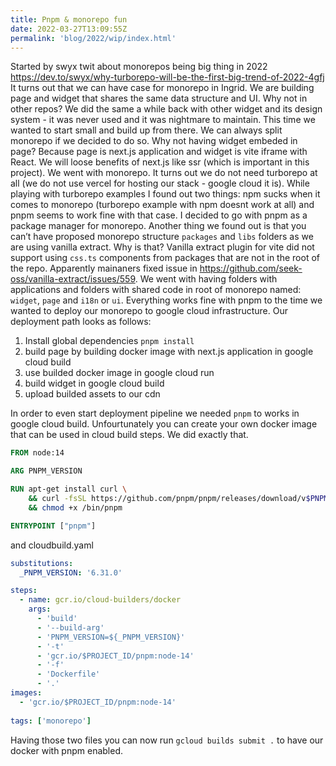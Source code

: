 ```yaml
---
title: Pnpm & monorepo fun
date: 2022-03-27T13:09:55Z
permalink: 'blog/2022/wip/index.html'
---
```


Started by swyx twit about monorepos being big thing in 2022
https://dev.to/swyx/why-turborepo-will-be-the-first-big-trend-of-2022-4gfj
It turns out that we can have case for monorepo in Ingrid. We are building page and widget that shares the same data structure and UI. Why not in other repos? We did the same a while back with other widget and its design system - it was never used and it was nightmare to maintain. This time we wanted to start small and build up from there. We can always split monorepo if we decided to do so. Why not having widget embeded in page? Because page is next.js application and widget is vite iframe with React. We will loose benefits of next.js like ssr (which is important in this project). We went with monorepo. It turns out we do not need turborepo at all (we do not use vercel for hosting our stack - google cloud it is). While playing with turborepo examples I found out two things: npm sucks when it comes to monorepo (turborepo example with npm doesnt work at all) and pnpm seems to work fine with that case. I decided to go with pnpm as a package manager for monorepo. Another thing we found out is that you can’t have proposed monorepo structure `packages` and `libs` folders as we are using vanilla extract. Why is that? Vanilla extract plugin for vite did not support using `css.ts` components from packages that are not in the root of the repo. Apparently mainaners fixed issue in https://github.com/seek-oss/vanilla-extract/issues/559. We went with having folders with applications and folders with shared code in root of monorepo named: `widget`, `page` and `i18n` or `ui`. Everything works fine with pnpm to the time we wanted to deploy our monorepo to google cloud infrastructure. Our deployment path looks as follows:
1. Install global dependencies `pnpm install`
1. build page by building docker image with next.js application in google cloud build
2. use builded docker image in google cloud run
3. build widget in google cloud build
4. upload builded assets to our cdn

In order to even start deployment pipeline we needed `pnpm` to works in google cloud build. Unfourtunately you can create your own docker image that can be used in cloud build steps. We did exactly that.

```dockerfile
FROM node:14

ARG PNPM_VERSION

RUN apt-get install curl \
    && curl -fsSL https://github.com/pnpm/pnpm/releases/download/v$PNPM_VERSION/pnpm-linuxstatic-x64 -o /bin/pnpm \
    && chmod +x /bin/pnpm

ENTRYPOINT ["pnpm"]
```

and cloudbuild.yaml
```yaml
substitutions:
  _PNPM_VERSION: '6.31.0'

steps:
  - name: gcr.io/cloud-builders/docker
    args:
      - 'build'
      - '--build-arg'
      - 'PNPM_VERSION=${_PNPM_VERSION}'
      - '-t'
      - 'gcr.io/$PROJECT_ID/pnpm:node-14'
      - '-f'
      - 'Dockerfile'
      - '.'
images:
  - 'gcr.io/$PROJECT_ID/pnpm:node-14'
  
tags: ['monorepo']
```

Having those two files you can now run `gcloud builds submit .` to have our docker with pnpm enabled.